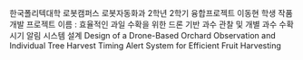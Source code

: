 한국폴리텍대학 로봇캠퍼스 로봇자동화과 2학년 2학기 융합프로젝트
이동현 학생 작품
개발 프로젝트 이름 : 효율적인 과일 수확을 위한 드론 기반 과수 관찰 및 개별 과수 수확 시기 알림 시스템 설계
Design of a Drone-Based Orchard Observation and Individual Tree Harvest Timing Alert System for Efficient Fruit Harvesting

